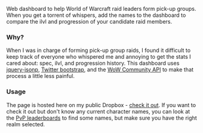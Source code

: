 Web dashboard to help World of Warcraft raid leaders form pick-up groups. When you get a torrent of whispers, add the names to the dashboard to compare the ilvl and progression of your candidate raid members.

### Why? ###
When I was in charge of forming pick-up group raids, I found it difficult to keep track of everyone who whispered me and annoying to get the stats I cared about: spec, ilvl, and progression history. This dashboard uses [jquery-jsonp](http://code.google.com/p/jquery-jsonp/), [Twitter bootstrap](http://twitter.github.com/bootstrap/), and the [WoW Community API](http://blizzard.github.com/api-wow-docs/) to make that process a little less painful.

### Usage ###
The page is hosted here on my public Dropbox - [check it out](http://dl.dropbox.com/u/3071966/RaidInviteDashboard/index.html). If you want to check it out but don't know any current character names, you can look at the [PvP leaderboards](http://us.battle.net/wow/en/pvp/arena/ruin/2v2) to find some names, but make sure you have the right realm selected.
